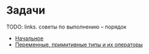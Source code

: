 # Задачи

TODO: links. советы по выполнению – порядок

- [Начальное](Tutorial)
- [Переменные, примитивные типы и их операторы](PrimitiveTypes)
